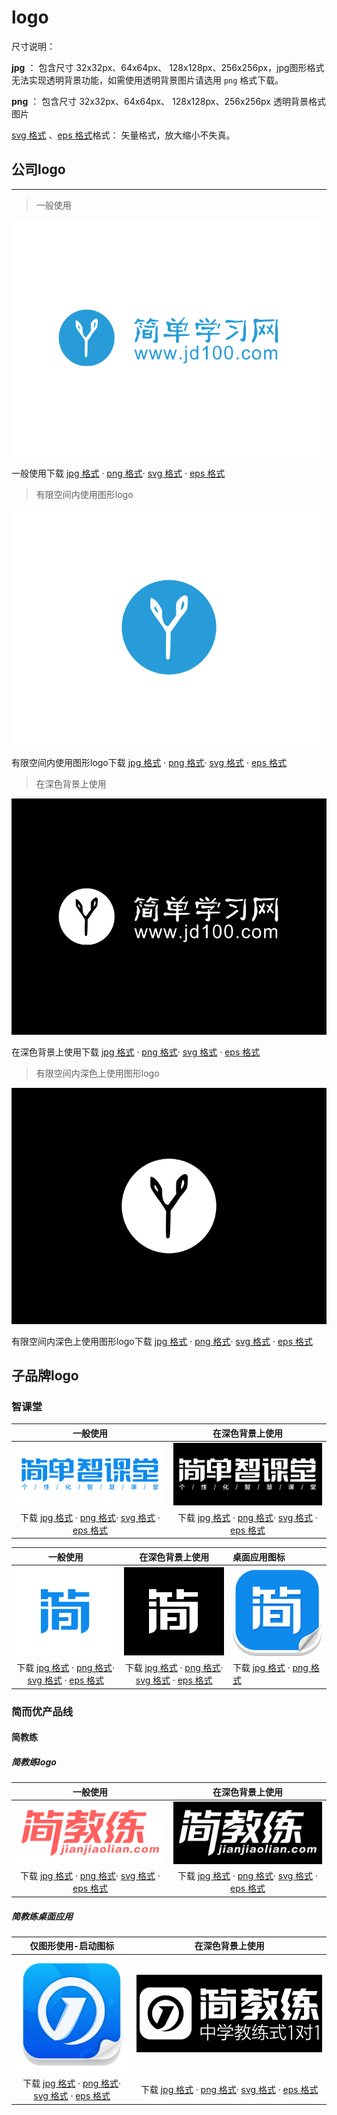 # logo

尺寸说明：

**jpg** ： 包含尺寸 32x32px、64x64px、 128x128px、256x256px，jpg图形格式无法实现透明背景功能，如需使用透明背景图片请选用 `png` 格式下载。

**png** ： 包含尺寸 32x32px、64x64px、 128x128px、256x256px 透明背景格式图片

[svg 格式](https://baike.baidu.com/item/SVG%E6%A0%BC%E5%BC%8F) 、[eps 格式](https://baike.baidu.com/item/EPS%E6%A0%BC%E5%BC%8F/1133517)格式： 矢量格式，放大缩小不失真。

## 公司logo

---

> 一般使用

![简单学习网](../../assets/attachment/logos/logo__jd100.png ':size=400')

<i class="fal fa-download"></i> 一般使用下载   [jpg 格式](https://guidelines.cc/assets/attachment/logos/logo__jd100-jpg.zip)  · [png 格式](https://guidelines.cc/assets/attachment/logos/logo__jd100-png.zip)· [svg 格式](https://guidelines.cc/assets/attachment/logos/logo__jd100-svg.zip)  · [eps 格式](https://guidelines.cc/assets/attachment/logos/logo__jd100-eps.zip)  

> 有限空间内使用图形logo

![简单学习网](../../assets/attachment/logos/logo__jd100-shapeonly.png ':size=400')

<i class="fal fa-download"></i> 有限空间内使用图形logo下载   [jpg 格式](https://guidelines.cc/assets/attachment/logos/logo__jd100-shapeonly-jpg.zip)  · [png 格式](https://guidelines.cc/assets/attachment/logos/logo__jd100-shapeonly-png.zip)· [svg 格式](https://guidelines.cc/assets/attachment/logos/logo__jd100-shapeonly-svg.zip)  · [eps 格式](https://guidelines.cc/assets/attachment/logos/logo__jd100-shapeonly-eps.zip)

> 在深色背景上使用

![简单学习网](../../assets/attachment/logos/logo__jd100-inverse.png ':size=400')

<i class="fal fa-download"></i> 在深色背景上使用下载   [jpg 格式](https://guidelines.cc/assets/attachment/logos/logo__jd100-inverse-jpg.zip)  · [png 格式](https://guidelines.cc/assets/attachment/logos/logo__jd100-inverse-png.zip)· [svg 格式](https://guidelines.cc/assets/attachment/logos/logo__jd100-inverse-svg.zip)  · [eps 格式](https://guidelines.cc/assets/attachment/logos/logo__jd100-inverse-eps.zip)

> 有限空间内深色上使用图形logo

![简单学习网](../../assets/attachment/logos/logo__jd100-shapeonly-inverse.png ':size=400')

<i class="fal fa-download"></i> 有限空间内深色上使用图形logo下载   [jpg 格式](https://guidelines.cc/assets/attachment/logos/logo__jd100-shapeonly-inverse-jpg.zip)  · [png 格式](https://guidelines.cc/assets/attachment/logos/logo__jd100-shapeonly-inverse-png.zip)· [svg 格式](https://guidelines.cc/assets/attachment/logos/logo__jd100-shapeonly-inverse-svg.zip)  · [eps 格式](https://guidelines.cc/assets/attachment/logos/logo__jd100-shapeonly-inverse-eps.zip) 

<!-- |一般使用|在深色背景上使用|有限空间内使用图形logo|有限空间内深色上使用图形logo|
|:--:|:--:|:--:|:--:|
|![简单学习网](https://guidelines.cc/assets/attachment/logos/logo__jd100.png ':size=300') |![简单学习网](https://guidelines.cc/assets/attachment/logos/logo__jd100-inverse.png ':size=300') |![简单学习网](https://guidelines.cc/assets/attachment/logos/logo__jd100-shapeonly.png ':size=70') |![简单学习网](https://guidelines.cc/assets/attachment/logos/logo__jd100-shapeonly-inverse.png ':size=70') |
|<i class="fal fa-download"></i> 下载   [jpg 格式](https://guidelines.cc/assets/attachment/logos/logo__jd100-jpg.zip)  · [png 格式](https://guidelines.cc/assets/attachment/logos/logo__jd100-png.zip)· [svg 格式](https://guidelines.cc/assets/attachment/logos/logo__jd100-svg.zip)  · [eps 格式](https://guidelines.cc/assets/attachment/logos/logo__jd100-eps.zip)  |<i class="fal fa-download"></i> 下载   [jpg 格式](https://guidelines.cc/assets/attachment/logos/logo__jd100-inverse-jpg.zip)  · [png 格式](https://guidelines.cc/assets/attachment/logos/logo__jd100-inverse-png.zip)· [svg 格式](https://guidelines.cc/assets/attachment/logos/logo__jd100-inverse-svg.zip)  · [eps 格式](https://guidelines.cc/assets/attachment/logos/logo__jd100-inverse-eps.zip) |<i class="fal fa-download"></i> 下载   [jpg 格式](https://guidelines.cc/assets/attachment/logos/logo__jd100-shapeonly-jpg.zip)  · [png 格式](https://guidelines.cc/assets/attachment/logos/logo__jd100-shapeonly-png.zip)· [svg 格式](https://guidelines.cc/assets/attachment/logos/logo__jd100-shapeonly-svg.zip)  · [eps 格式](https://guidelines.cc/assets/attachment/logos/logo__jd100-shapeonly-eps.zip) |<i class="fal fa-download"></i> 下载   [jpg 格式](https://guidelines.cc/assets/attachment/logos/logo__jd100-shapeonly-inverse-jpg.zip)  · [png 格式](https://guidelines.cc/assets/attachment/logos/logo__jd100-shapeonly-inverse-png.zip)· [svg 格式](https://guidelines.cc/assets/attachment/logos/logo__jd100-shapeonly-inverse-svg.zip)  · [eps 格式](https://guidelines.cc/assets/attachment/logos/logo__jd100-shapeonly-inverse-eps.zip) | -->

## 子品牌logo

### 智课堂

|一般使用|在深色背景上使用|
|:--:|:--:|
|![智课堂](../../assets/attachment/logos/logo__zkt.png ':size=300') |![智课堂](../../assets/attachment/logos/logo__zkt-inverse.png ':size=300') |
|<i class="fal fa-download"></i> 下载   [jpg 格式](https://guidelines.cc/assets/attachment/logos/logo__zkt-jpg.zip)  · [png 格式](https://guidelines.cc/assets/attachment/logos/logo__zkt-png.zip)· [svg 格式](https://guidelines.cc/assets/attachment/logos/logo__zkt-svg.zip)  · [eps 格式](https://guidelines.cc/assets/attachment/logos/logo__zkt-eps.zip)  |<i class="fal fa-download"></i> 下载   [jpg 格式](https://guidelines.cc/assets/attachment/logos/logo__zkt-inverse-jpg.zip)  · [png 格式](https://guidelines.cc/assets/attachment/logos/logo__zkt-inverse-png.zip)· [svg 格式](https://guidelines.cc/assets/attachment/logos/logo__zkt-inverse-svg.zip)  · [eps 格式](https://guidelines.cc/assets/attachment/logos/logo__zkt-inverse-eps.zip) |

|一般使用|在深色背景上使用|桌面应用图标|
|:--:|:--:|:--|
|![智课堂](../../assets/attachment/logos/logo__zkt__desktop-shapeonly.png ':size=100') |![智课堂](../../assets/attachment/logos/logo__zkt__desktop-shapeonly-inverse.png ':size=100') |![智课堂](../../assets/attachment/logos/logo__zkt__desktop__app.png ':size=100')|
|<i class="fal fa-download"></i> 下载   [jpg 格式](https://guidelines.cc/assets/attachment/logos/logo__zkt__desktop-shapeonly-jpg.zip)  · [png 格式](https://guidelines.cc/assets/attachment/logos/logo__zkt__desktop-shapeonly-png.zip)· [svg 格式](https://guidelines.cc/assets/attachment/logos/logo__zkt__desktop-shapeonly-svg.zip)  · [eps 格式](https://guidelines.cc/assets/attachment/logos/logo__zkt__desktop-shapeonly-eps.zip)  |<i class="fal fa-download"></i> 下载   [jpg 格式](https://guidelines.cc/assets/attachment/logos/logo__zkt__desktop-shapeonly-inverse-jpg.zip)  · [png 格式](https://guidelines.cc/assets/attachment/logos/logo__zkt__desktop-shapeonly-inverse-png.zip)· [svg 格式](https://guidelines.cc/assets/attachment/logos/logo__zkt__desktop-shapeonly-inverse-svg.zip)  · [eps 格式](https://guidelines.cc/assets/attachment/logos/logo__zkt__desktop-shapeonly-inverse-eps.zip) |<i class="fal fa-download"></i> 下载   [jpg 格式](https://guidelines.cc/assets/attachment/logos/logo__zkt__desktop__app-jpg.zip)  · [png 格式](https://guidelines.cc/assets/attachment/logos/logo__zkt__desktop__app-png.zip)<!--· [svg 格式](https://guidelines.cc/assets/attachment/logos/logo__zkt__desktop__app-svg.zip)  · [eps 格式](https://guidelines.cc/assets/attachment/logos/logo__zkt__desktop__app-eps.zip) --> |

### 简而优产品线

<!-- #### 双师精品课

|一般使用|在深色背景上使用|有限空间内使用图形logo|
|:--:|:--:|:--:|
|![简教练](https://guidelines.cc/assets/attachment/logos/logo__ssjpk.png) |![简教练](https://guidelines.cc/assets/attachment/logos/logo__ssjpk-inverse.png) |
|<i class="fal fa-download"></i> 下载   [jpg 格式](https://guidelines.cc/assets/attachment/logos/logo__ssjpk-jpg.zip)  · [png 格式](https://guidelines.cc/assets/attachment/logos/logo__ssjpk-png.zip)· [svg 格式](https://guidelines.cc/assets/attachment/logos/logo__ssjpk-svg.zip)  · [eps 格式](https://guidelines.cc/assets/attachment/logos/logo__ssjpk-eps.zip)  |<i class="fal fa-download"></i> 下载   [jpg 格式](https://guidelines.cc/assets/attachment/logos/logo__ssjpk-inverse-jpg.zip)  · [png 格式](https://guidelines.cc/assets/attachment/logos/logo__ssjpk-inverse-png.zip)· [svg 格式](https://guidelines.cc/assets/attachment/logos/logo__ssjpk-inverse-svg.zip)  · [eps 格式](https://guidelines.cc/assets/attachment/logos/logo__ssjpk-inverse-eps.zip) | -->

#### 简教练

##### 简教练logo

|一般使用|在深色背景上使用|
|:--:|:--:|
|![简教练](../../assets/attachment/logos/logo__jjl.png ':size=300') |![简教练](../../assets/attachment/logos/logo__jjl-inverse.png ':size=300') |
| <i class="fal fa-download"></i> 下载   [jpg 格式](https://guidelines.cc/assets/attachment/logos/logo__jjl-jpg.zip)  · [png 格式](https://guidelines.cc/assets/attachment/logos/logo__jjl-png.zip)· [svg 格式](https://guidelines.cc/assets/attachment/logos/logo__jjl-svg.zip)  · [eps 格式](https://guidelines.cc/assets/attachment/logos/logo__jjl-eps.zip) |<i class="fal fa-download"></i> 下载   [jpg 格式](https://guidelines.cc/assets/attachment/logos/logo__jjl-inverse-jpg.zip)  · [png 格式](https://guidelines.cc/assets/attachment/logos/logo__jjl-inverse-png.zip)· [svg 格式](https://guidelines.cc/assets/attachment/logos/logo__jjl-inverse-svg.zip)  · [eps 格式](https://guidelines.cc/assets/attachment/logos/logo__jjl-inverse-eps.zip)  |

##### 简教练桌面应用

|仅图形使用-启动图标|在深色背景上使用|
|:--:|:--:|
|![简教练](../../assets/attachment/logos/logo__jjl__desktop-shapeonly.png ':size=96') |![简教练](../../assets/attachment/logos/logo__jjl__desktop.png ':size=300') |
|<i class="fal fa-download"></i> 下载   [jpg 格式](https://guidelines.cc/assets/attachment/logos/logo__jjl__desktop-shapeonly-jpg.zip)  · [png 格式](https://guidelines.cc/assets/attachment/logos/logo__jjl__desktop-shapeonly-png.zip)· [svg 格式](https://guidelines.cc/assets/attachment/logos/logo__jjl__desktop-shapeonly-svg.zip)  · [eps 格式](https://guidelines.cc/assets/attachment/logos/logo__jjl__desktop-shapeonly-eps.zip) |<i class="fal fa-download"></i> 下载   [jpg 格式](https://guidelines.cc/assets/attachment/logos/logo__jjl__desktop-jpg.zip)  · [png 格式](https://guidelines.cc/assets/attachment/logos/logo__jjl__desktop-png.zip)· [svg 格式](https://guidelines.cc/assets/attachment/logos/logo__jjl__desktop-svg.zip)  · [eps 格式](https://guidelines.cc/assets/attachment/logos/logo__jjl__desktop-eps.zip) |